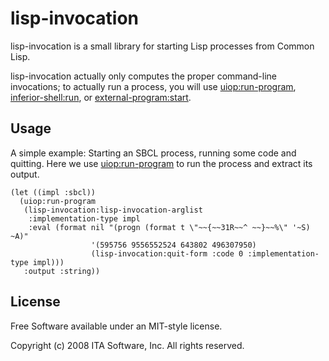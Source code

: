 # lisp-invocation

lisp-invocation is a small library for starting Lisp processes from Common Lisp.

lisp-invocation actually only computes the proper command-line invocations;
to actually run a process, you will use
[uiop:run-program](http://cliki.net/uiop),
[inferior-shell:run](http://cliki.net/inferior-shell), or
[external-program:start](http://cliki.net/external-program).


## Usage

A simple example: Starting an SBCL process, running some code and quitting.
Here we use [uiop:run-program](http://cliki.net/uiop) to run the process
and extract its output.

    (let ((impl :sbcl))
      (uiop:run-program
       (lisp-invocation:lisp-invocation-arglist
        :implementation-type impl
        :eval (format nil "(progn (format t \"~~{~~31R~~^ ~~}~~%\" '~S) ~A)"
                      '(595756 9556552524 643802 496307950)
                      (lisp-invocation:quit-form :code 0 :implementation-type impl)))
       :output :string))

## License

Free Software available under an MIT-style license.

Copyright (c) 2008 ITA Software, Inc.  All rights reserved.
